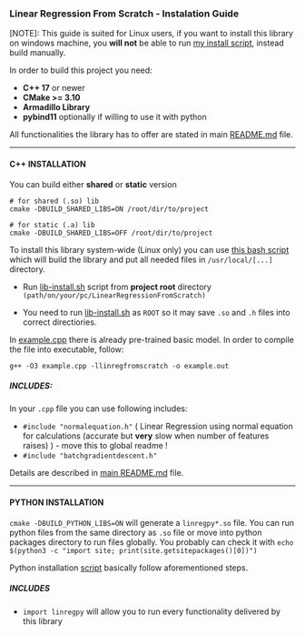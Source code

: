 ### Linear Regression From Scratch - Instalation Guide
[NOTE]: This guide is suited for Linux users, if you want to install this library on windows machine, you **will not** be able to run [my install script](./lib-install.sh), instead build manually.


In order to build this project you need:
- **C++ 17** or newer
- **CMake >= 3.10**
- **Armadillo Library**
- **pybind11** optionally if willing to use it with python

All functionalities the library has to offer are stated in main [README.md](../README.md) file.

---

#### C++ INSTALLATION

You can build either **shared** or **static** version
```
# for shared (.so) lib
cmake -DBUILD_SHARED_LIBS=ON /root/dir/to/project

# for static (.a) lib
cmake -DBUILD_SHARED_LIBS=OFF /root/dir/to/project
```

To install this library system-wide (Linux only) you can use [this bash script](./lib-install.sh) which will build the library and put all needed  files in `/usr/local/[...]` directory.

- Run [lib-install.sh](./lib-install.sh) script from **project root** directory `(path/on/your/pc/LinearRegressionFromScratch)`

- You need to run [lib-install.sh](./lib-install.sh) as `ROOT` so it may save `.so` and `.h` files into correct directiories.


In [example.cpp](./example.cpp) there is already pre-trained basic model. In order to compile the file into executable, follow:
```
g++ -O3 example.cpp -llinregfromscratch -o example.out
```
##### INCLUDES:
In your `.cpp` file you can use following includes:
- `#include "normalequation.h"` ( Linear Regression using normal equation for calculations (accurate but **very** slow when number of features raises) ) - move this to global readme !
- `#include "batchgradientdescent.h"`

Details are described in [main README.md](../README.md) file.

---

#### PYTHON INSTALLATION

`cmake -DBUILD_PYTHON_LIBS=ON` will generate a `linregpy*.so` file. You can run python files from the same directory as `.so` file or move into python packages directory to run files globally.
You probably can check it with `echo $(python3 -c "import site; print(site.getsitepackages()[0])")`

Python installation [script](./lib-install-python.sh) basically follow aforementioned steps.

##### INCLUDES
- `import linregpy` will allow you to run every functionality delivered by this library
